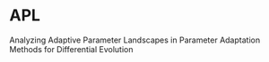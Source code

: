 # APL
Analyzing Adaptive Parameter Landscapes in Parameter Adaptation Methods for Differential Evolution
